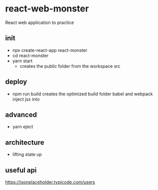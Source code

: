 # react-web-monster
React web application to practice

## init
- npx create-react-app react-monster
- cd react-monster
- yarn start
  - creates the public folder from the workspace src

## deploy
- npm run build
  creates the optimized build folder
  babel and webpack
  inject jsx <app> into <div id=root>

## advanced
- yarn eject

## architecture
- lifting state up

## useful api
https://jsonplaceholder.typicode.com/users
